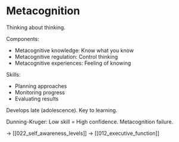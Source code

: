 # Metacognition

Thinking about thinking.

Components:
- Metacognitive knowledge: Know what you know
- Metacognitive regulation: Control thinking
- Metacognitive experiences: Feeling of knowing

Skills:
- Planning approaches
- Monitoring progress
- Evaluating results

Develops late (adolescence).
Key to learning.

Dunning-Kruger:
Low skill = High confidence.
Metacognition failure.

→ [[022_self_awareness_levels]]
→ [[012_executive_function]]